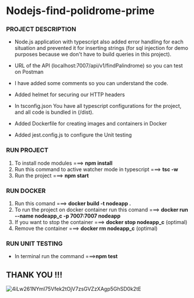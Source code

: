 # Nodejs-find-polidrome-prime

### PROJECT DESCRIPTION<br>
- Node.js application with typescript also added error handling for each situation and prevented it for inserting strings (for sql injection for demo purposes because we don't have to build queries in this project).

- URL of the API (localhost:7007/api/v1/findPalindrome) so you can test on Postman

- I have added some comments so you can understand the code.

- Added helmet for securing our HTTP headers

- In tsconfig.json You have all typescript configurations for the project, and all code is bundled in (/dist).

- Added Dockerfile for creating images and containers in Docker

- Added jest.config.js to configure the Unit testing

### RUN PROJECT
1. To install node modules ===> __npm install__<br>
2. Run this command to active watcher mode in typescript ===> __tsc -w__ <br>
3. Run the project ===> __npm start__<br>

### RUN DOCKER
1. Run this comand ===> __docker build -t nodeapp .__<br>
2. To run the project on docker container run this comand ===> __docker run --name nodeapp_c -p 7007:7007 nodeapp__ <br>
3. If you want to stop the container ===> __docker stop nodeapp_c__ (optimal) <br>
4. Remove the container ===> __docker rm nodeapp_c__ (optimal)
### RUN UNIT TESTING
- In terminal run the command ===>__npm test__ <br>

## THANK YOU !!! <br>

![4iLw261NYmI75Vfek2tOjV7zsGVZzXAgp5GhSD0k2tE](https://raw.githubusercontent.com/TheDudeThatCode/TheDudeThatCode/master/Assets/Developer.gif)
